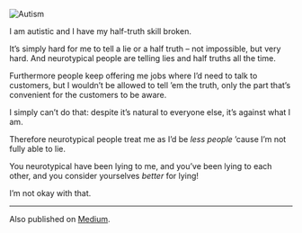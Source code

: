 ![Autism](//cacilhas.info/img/autistic.png)

I am autistic and I have my half-truth skill broken.

It’s simply hard for me to tell a lie or a half truth – not impossible, but very hard. And neurotypical people are telling lies and half truths all the time.

Furthermore people keep offering me jobs where I’d need to talk to customers, but I wouldn’t be allowed to tell ’em the truth, only the part that’s convenient for the customers to be aware.

I simply can’t do that: despite it’s natural to everyone else, it’s against what I am.

Therefore neurotypical people treat me as I’d be _less people_ ’cause I’m not fully able to lie.

You neurotypical have been lying to me, and you’ve been lying to each other, and you consider yourselves _better_ for lying!

I’m not okay with that.

* * *

Also published on [Medium](https://cacilhas.medium.com/youve-been-lying-to-me-d6847a0be4c0).